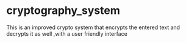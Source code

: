 # cryptography_system
This is an improved crypto system that encrypts the entered text and decrypts it as well ,with a user friendly interface
